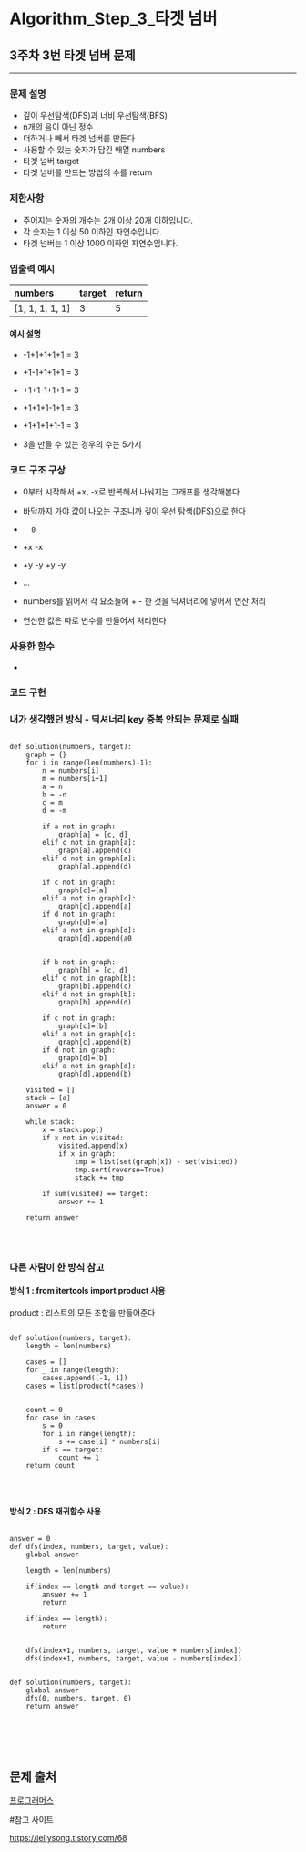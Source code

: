 # Algorithm_Step_3_타겟 넘버

## 3주차 3번 타겟 넘버 문제 
***
  

### 문제 설명 
- 깊이 우선탐색(DFS)과 너비 우선탐색(BFS)
- n개의 음이 아닌 정수 
- 더하거나 빼서 타겟 넘버를 만든다 
- 사용할 수 있는 숫자가 담긴 배열 numbers
- 타겟 넘버 target
- 타겟 넘버를 만드는 방법의 수를 return 

### 제한사항
- 주어지는 숫자의 개수는 2개 이상 20개 이하입니다.
- 각 숫자는 1 이상 50 이하인 자연수입니다.
- 타겟 넘버는 1 이상 1000 이하인 자연수입니다.

### 입출력 예시 
 | numbers          |target           |return           | 
 | :--------------- |:--------------- |:--------------- |
 | [1, 1, 1, 1, 1]  |3                |5                |
 

 

#### 예시 설명  
- -1+1+1+1+1 = 3
- +1-1+1+1+1 = 3
- +1+1-1+1+1 = 3
- +1+1+1-1+1 = 3
- +1+1+1+1-1 = 3

- 3을 만들 수 있는 경우의 수는 5가지 

### 코드 구조 구상
- 0부터 시작해서 +x, -x로 반복해서 나눠지는 그래프를 생각해본다
- 바닥까지 가야 값이 나오는 구조니까 깊이 우선 탐색(DFS)으로 한다

-       0
-   +x       -x
- +y -y    +y -y  
- ...

- numbers를 읽어서 각 요소들에 + - 한 것을 딕셔너리에 넣어서 연산 처리
- 연산한 값은 따로 변수를 만들어서 처리한다 


### 사용한 함수 
- 

### 코드 구현

### 내가 생각했던 방식 - 딕셔너리 key 중복 안되는 문제로 실패  
<pre>
<code>
def solution(numbers, target):
    graph = {}
    for i in range(len(numbers)-1):
        n = numbers[i]
        m = numbers[i+1]
        a = n
        b = -n
        c = m
        d = -m
        
        if a not in graph:
            graph[a] = [c, d]
        elif c not in graph[a]:
            graph[a].append(c)
        elif d not in graph[a]:
            graph[a].append(d)
        
        if c not in graph:
            graph[c]=[a]
        elif a not in graph[c]:
            graph[c].append[a]
        if d not in graph:
            graph[d]=[a]
        elif a not in graph[d]:
            graph[d].append(a0    
    
        
        if b not in graph:
            graph[b] = [c, d]
        elif c not in graph[b]:
            graph[b].append(c)
        elif d not in graph[b]:
            graph[b].append(d)
        
        if c not in graph:
            graph[c]=[b]
        elif a not in graph[c]:
            graph[c].append(b)
        if d not in graph:
            graph[d]=[b]
        elif a not in graph[d]:
            graph[d].append(b)  
    
    visited = []
    stack = [a]
    answer = 0
    
    while stack:
        x = stack.pop()
        if x not in visited:
            visited.append(x)
            if x in graph:
                tmp = list(set(graph[x]) - set(visited))
                tmp.sort(reverse=True)
                stack += tmp
                
        if sum(visited) == target:
            answer += 1
         
    return answer


</code>
</pre>

### 다른 사람이 한 방식 참고 

#### 방식 1 : from itertools import product 사용 
product : 리스트의 모든 조합을 만들어준다 

<pre>
<code>
def solution(numbers, target):
    length = len(numbers)
    
    cases = []
    for _ in range(length):
        cases.append([-1, 1])
    cases = list(product(*cases))

    
    count = 0
    for case in cases:
        s = 0
        for i in range(length):
            s += case[i] * numbers[i]
        if s == target:
            count += 1
    return count
</pre>
</code>

#### 방식 2 : DFS 재귀함수 사용 

<pre>
<code>
answer = 0
def dfs(index, numbers, target, value):
    global answer 

    length = len(numbers)
    
    if(index == length and target == value):
        answer += 1
        return
    
    if(index == length):
        return 

    
    dfs(index+1, numbers, target, value + numbers[index])
    dfs(index+1, numbers, target, value - numbers[index])


def solution(numbers, target):
    global answer 
    dfs(0, numbers, target, 0)
    return answer 


</pre>
</code>


## 문제 출처 
[프로그래머스](https://programmers.co.kr/learn/courses/30/lessons/43165?language=python3)


#참고 사이트 

https://jellysong.tistory.com/68